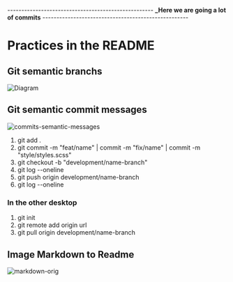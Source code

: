 
---------------------------------------------------- **_Here we are going a lot of commits** ----------------------------------------------------

# Practices in the README

## Git semantic branchs 

![Diagram](https://user-images.githubusercontent.com/50681145/123732797-d5cf4700-d870-11eb-9f6a-a81384270bde.png)

## Git semantic commit messages

![commits-semantic-messages](https://user-images.githubusercontent.com/50681145/123733482-fea40c00-d871-11eb-8db6-4c622685822e.PNG)


1. git add .
2. git commit -m "feat/name" | commit -m "fix/name" | commit -m "style/styles.scss"
3. git checkout -b "development/name-branch"
4. git log --oneline
5. git push origin development/name-branch
6. git log --oneline


 ### In the other desktop

1. git init
2. git remote add origin url
3. git pull origin development/name-branch

## Image Markdown to Readme

![markdown-orig](https://user-images.githubusercontent.com/50681145/123732558-740edd00-d870-11eb-98b6-46f845fe2dbf.png)

